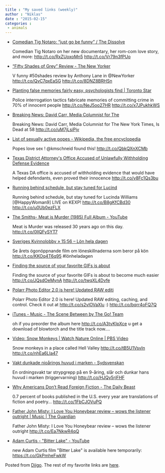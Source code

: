 ```yaml
---
title : "My saved links (weekly)"
author : "Niklas"
date : "2015-02-15"
categories : 
 - animals
---
```


- [Comedian Tig Notaro: “just go be funny” / The Dissolve](http://thedissolve.com/features/interview/917-comedian-tig-notaro-just-go-be-funny/)
    
    Comedian Tig Notaro on her new documentary, her rom-com love story, and more: http://t.co/RxZUoxoMn5 http://t.co/Vr79n3fPUo
    
- [“Fifty Shades of Grey” Review - The New Yorker](http://www.newyorker.com/magazine/2015/02/23/pain-gain?mbid=social_twitter)
    
    V funny #50shades review by Anthony Lane in @NewYorker http://t.co/QvC7qxEaSG http://t.co/8DNZ8BRHSn
    
    
- [Planting false memories fairly easy, psychologists find | Toronto Star](http://www.thestar.com/news/insight/2015/02/08/planting-false-memories-fairly-easy-psychologists-find.html)
    
    Police interrogation tactics fabricate memories of committing crime in 70% of innocent people http://t.co/NeJ5oo27HR http://t.co/x7JPukhkWS
    
- [Breaking News: David Carr, Media Columnist for The](http://www.nytimes.com/glogin?URI=http%3A%2F%2Fwww.nytimes.com%2F2015%2F02%2F13%2Fbusiness%2Fmedia%2Fdavid-carr-media-equation-columnist-for-the-times-is-dead-at-58.html%3Fsmid%3Dtw-bna%26_r%3D1)
    
    Breaking News: David Carr, Media Columnist for The New York Times, Is Dead at 58 http://t.co/uM7jLsiPjv
    
- [List of sexually active popes - Wikipedia, the free encyclopedia](http://en.m.wikipedia.org/wiki/List_of_sexually_active_popes)
    
    Popes love sex ! @kmschneid found this! http://t.co/QbkQXnXCMb
    
- [Texas District Attorney's Office Accused of Unlawfully Withholding Defense Evidence](http://www.breitbart.com/texas/2015/02/09/texas-district-attorneys-office-accused-of-unlawfully-withholding-defense-evidence/)
    
    A Texas DA office is accused of withholding evidence that would have helped defendants, even proved their innocence http://t.co/v8Fc1Qs3bu
    
- [Running behind schedule, but stay tuned for Lucind](http://t.co/B8gKfCBd30)
    
    Running behind schedule, but stay tuned for Lucinda Williams \[@HappyWoman9\] LIVE on KEXP! http://t.co/B8gKfCBd30 http://t.co/u0Ub0ezFLX
    
- [The Smiths- Meat is Murder (1985) Full Album - YouTube](https://www.youtube.com/watch?v=_QTL8gYdc8M)
    
    Meat is Murder was released 30 years ago on this day. http://t.co/0llQFySYT7
    
- [Sveriges Kvinnolobby » 15:56 – Lön hela dagen](http://sverigeskvinnolobby.se/blog/projekt/1552-lon-hela-dagen)
    
    Se årets ögonöppnande film om löneskillnaderna som beror på kön http://t.co/KKOq4T6q95 #lönheladagen
    
    
- [Finding the source of your favorite GIFs is about](http://tnw.me/VAUzYUI)
    
    Finding the source of your favorite GIFs is about to become much easier http://t.co/JQsdOeMynA http://t.co/twqXL4Dvfe
    
- [Polarr Photo Editor 2.0 is here! Updated RAW editi](http://t.co/s2vlOVaXlu)
    
    Polarr Photo Editor 2.0 is here! Updated RAW editing, caching, and control. Check it out at http://t.co/s2vlOVaXlu :) http://t.co/bqrr4oFQ7Q
    
- [iTunes - Music - The Scene Between by The Go! Team](https://itunes.apple.com/us/album/the-scene-between/id953481544)
    
    oh if you preorder the album here http://t.co/A3tvKIpXce u get a download of blowtorch and the title track now....
    
- [Video: Snow Monkeys | Watch Nature Online | PBS Video](http://video.pbs.org/video/2365230301/)
    
    Snow monkeys in a place called Hell Valley http://t.co/tB5U1Vsvln http://t.co/nhEa6LIa47
    
- [Vakt dunkade nioårings huvud i marken - Sydsvenskan](http://www.sydsvenskan.se/malmo/vakt-dunkade-nioarings-huvud-i-marken-/)
    
    En ordningsvakt tar strypgrepp på en 9-åring, slår och dunkar hans huvud i marken (triggervarning) http://t.co/HJQy5rjFHF
    
- [Why Americans Don’t Read Foreign Fiction - The Daily Beast](http://www.thedailybeast.com/articles/2015/02/04/why-americans-don-t-read-foreign-fiction.html?utm_content=buffera6fbd&utm_medium=social&utm_source=twitter.com&utm_campaign=buffer)
    
    0.7 percent of books published in the U.S. every year are translations of fiction and poetry... http://t.co/1FbCJOVuPQ
    
- [Father John Misty: I Love You Honeybear review – wows the listener outright | Music | The Guardian](http://www.theguardian.com/music/2015/feb/08/father-john-misty-honeybear-observer-review)
    
    Father John Misty: I Love You Honeybear review – wows the listener outright http://t.co/Ea7NkwR4qQ
    
- [Adam Curtis - "Bitter Lake" - YouTube](https://www.youtube.com/watch?v=jXcpDO8_3qU)
    
    new Adam Curtis film "Bitter Lake" is available here temporarily: https://t.co/GkPmheFwkW
    

Posted from [Diigo](https://www.diigo.com). The rest of my favorite links are [here](https://www.diigo.com/user/npivic).
